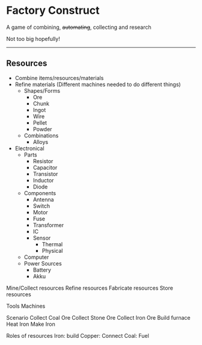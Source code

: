 # Factory Construct

A game of combining, ~~automating~~, collecting and research

Not too big hopefully!

---

## Resources

* Combine items/resources/materials
* Refine materials (Different machines needed to do different things)
    * Shapes/Forms
        * Ore
        * Chunk
        * Ingot
        * Wire
        * Pellet
        * Powder
    * Combinations
        * Alloys
* Electronical
    * Parts
        * Resistor
        * Capacitor
        * Transistor
        * Inductor
        * Diode
    * Components
        * Antenna
        * Switch
        * Motor
        * Fuse
        * Transformer
        * IC
        * Sensor
            * Thermal
            * Physical
    * Computer
    * Power Sources
        * Battery
        * Akku

Mine/Collect resources
Refine resources
Fabricate resources
Store resources

Tools
Machines

Scenario
    Collect Coal Ore
    Collect Stone Ore
    Collect Iron Ore
    Build furnace
    Heat Iron
    Make Iron
    

Roles of resources
    Iron: build
    Copper: Connect
    Coal: Fuel
